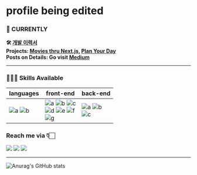 # profile being edited

### 📌 CURRENTLY
<div>
  <p>
    <strong>
      🛠 <a href="https://vanilla-wizard-5ea.notion.site/42ad1d61285c4263a2450dea62cc2c3d">개발 이력서</a>
    </strong>
    <br>
    <strong>
      Projects: <a href="https://github.com/WilleLee/nextjs-practice">Movies thru Next.js</a>, <a href="https://github.com/WilleLee/plan-your-day">Plan Your Day</a>
    </strong>
    <br>
    <strong>
      Posts on Details: Go visit <a href="https://medium.com/@1992season">Medium</a>
    </strong>
  </p>
</div>

---



<!---
WilleLee/WilleLee is a ✨ special ✨ repository because its `README.md` (this file) appears on your GitHub profile.
You can click the Preview link to take a look at your changes.
--->





### 🧑🏻‍🔧 Skills Available


languages | front-end | back-end
---|---|---|
![a](https://img.shields.io/badge/JavaScript-F7DF1E?style=flat-square&logo=JavaScript&logoColor=FFFFFF) ![b](https://img.shields.io/badge/TypeScript-3178C6?style=flat-square&logo=TypeScript&logoColor=FFFFFF)|![a](https://img.shields.io/badge/React-61DAFB?style=flat-square&logo=React&logoColor=FFFFFF) ![b](https://img.shields.io/badge/Next-000000?style=flat-square&logo=Next.js&logoColor=FFFFFF) ![c](https://img.shields.io/badge/Redux-764ABC?style=flat-square&logo=Redux&logoColor=FFFFFF)<br>![d](https://img.shields.io/badge/HTML-E34F26?style=flat-square&logo=HTML5&logoColor=FFFFFF) ![e](https://img.shields.io/badge/CSS-1572B6?style=flat-square&logo=CSS3&logoColor=FFFFFF) ![f](https://img.shields.io/badge/Sass-CC6699?style=flat-square&logo=Sass&logoColor=FFFFFF)<br>![g](https://img.shields.io/badge/styledComponents-DB7093?style=flat-square&logo=styled-components&logoColor=FFFFFF)|![a](https://img.shields.io/badge/Express-000000?style=flat-square&logo=Express&logoColor=FFFFFF) ![b](https://img.shields.io/badge/MongoDB-47A248?style=flat-square&logo=MongoDB&logoColor=FFFFFF)<br>![c](https://img.shields.io/badge/AmazonS3-569A31?style=flat-square&logo=AmazonS3&logoColor=FFFFFF)


### Reach me via 👇🏻


  <a href="mailto:1992season@gmail.com" target="_blank"><img src="https://img.shields.io/badge/1992season@gmail.com-EA4335?style=flat-square&logo=Gmail&logoColor=FFFFFF"/></a>
  <a href="https://github.com/WilleLee" target="_blank"><img src="https://img.shields.io/badge/GitHub-181717?style=flat-square&logo=GitHub&logoColor=FFFFFF"/></a>
  <a href="https://medium.com/@1992season" target="_blank"><img src="https://img.shields.io/badge/Medium-000000?style=flat-square&logo=Medium&logoColor=FFFFFF"/></a>

---


![Anurag's GitHub stats](https://github-readme-stats.vercel.app/api?username=WilleLee&show_icons=true&theme=dark)

